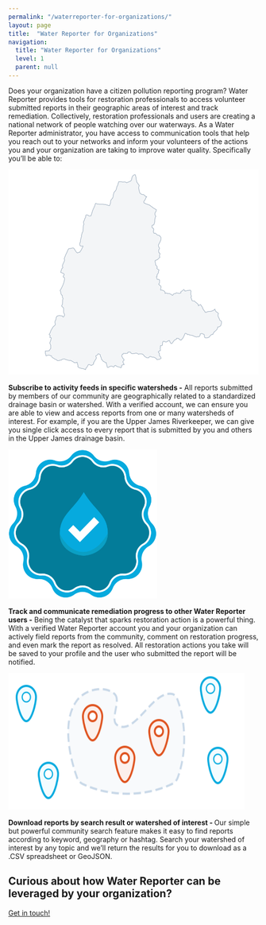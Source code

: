 ```yaml
---
permalink: "/waterreporter-for-organizations/"
layout: page
title:  "Water Reporter for Organizations"
navigation:
  title: "Water Reporter for Organizations"
  level: 1
  parent: null
---
```




<p>
Does your organization have a citizen pollution reporting program? Water Reporter provides tools for restoration professionals to access volunteer submitted reports in their geographic areas of interest and track remediation. Collectively, restoration professionals and users are creating a national network of people watching over our waterways. As a Water Reporter administrator, you have access to communication tools that help you reach out to your networks and inform your volunteers of the actions you and your organization are taking to improve water quality. Specifically you’ll be able to: 
</p>


<p class="text-center">
<img src="/images/huc-shape.svg" width="">
</p>

<p>
<strong>Subscribe to activity feeds in specific watersheds -</strong> All reports submitted by members of our community are geographically related to a standardized drainage basin or watershed.  With a verified account, we can ensure you are able to view and access reports from one or many watersheds of interest.  For example, if you are the Upper James Riverkeeper, we can give you single click access to every report that is submitted by you and others in the Upper James drainage basin.
<p>

<p class="text-center">
<img src="/images/badget--CertifiedAction--Color.svg" width="300px" height="300px">
</p>

<p>
<strong>Track and communicate remediation progress to other Water Reporter users -</strong> Being the catalyst that sparks restoration action is a powerful thing.  With a verified Water Reporter account you and your organization can actively field reports from the community, comment on restoration progress, and even mark the report as resolved.  All restoration actions you take will be saved to your profile and the user who submitted the report will be notified.
<p>

<p class="text-center">
<img src="/images/points-poly.svg" width="475px" height="275">
</p>

<p>
<strong>Download reports by search result or watershed of interest - </strong>Our simple but powerful community search feature makes it easy to find reports according to keyword, geography or hashtag.  Search your watershed of interest by any topic and we’ll return the results for you to download as a .CSV spreadsheet or GeoJSON.
</p>




<p>

<h2 class="text-center">
  Curious about how Water Reporter can be leveraged by your organization?
</h2>

<p class="text-center">
<a class=" text-center button button--info button--feature" href="mailto:support@waterreporter.org">Get in touch!</a>
</p>

